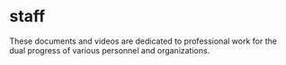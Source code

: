 # staff
These documents and videos are dedicated to professional work for the dual progress of various personnel and organizations.
